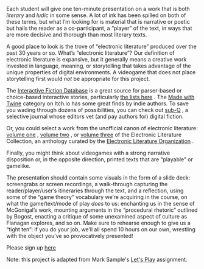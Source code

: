 Each student will give one ten-minute presentation on a work that is both *literary* and *ludic* in some sense. A lot of ink has been spilled on both of these terms, but what I’m looking for is material that is narrative or poetic but hails the reader as a co-participant, a “player” of the text, in ways that are more decisive and thorough than most literary texts. 

A good place to look is the trove of “electronic literature” produced over the past 30 years or so. What’s “electronic literature”? Our definition of electronic literature is expansive, but it generally means a creative work invested in language, meaning, or storytelling that takes advantage of the unique properties of digital environments. A videogame that does not place storytelling first would *not* be appropriate for this project.

The  [Interactive Fiction Database](https://ifdb.tads.org/)  is a great source for parser-based or choice-based interactive stories, particularly  [the lists here](https://ifdb.tads.org/search?browse&comp) . The  [Made with Twine](https://itch.io/games/made-with-twine)  category on Itch.io has some great finds by indie authors. To save you wading through dozens of possibilities, you can check out  [sub-Q](https://sub-q.com/) , a selective journal whose editors vet (and pay authors for) digital fiction.

Or, you could select a work from the unofficial canon of electronic literature:  [volume one](http://collection.eliterature.org/1/) ,  [volume two](http://collection.eliterature.org/2/) , or  [volume three](http://collection.eliterature.org/3/)  of the Electronic Literature Collection, an anthology curated by the  [Electronic Literature Organization](http://eliterature.org/) .

Finally, you might think about videogames with a strong narrative disposition or, in the opposite direction, printed texts that are “playable” or gamelike.

The presentation should contain some visuals in the form of a slide deck: screengrabs or screen recordings, a walk-through capturing the reader/player/user’s itineraries through the text, and a reflection, using some of the  “game theory” vocabulary we’re acquiring in the course, on what the game/text/mode of play *does* to us: enchanting us in the sense of McGonigal’s work, mounting arguments in the “procedural rhetoric” outlined by Bogost, enacting a critique of some unexamined aspect of culture as Flanagan explores, and so on. Make sure to rehearse enough to give us a “tight ten”: if you do your job, we’ll all spend 10 hours on our own, wrestling with the object you’ve so provocatively presented!

Please sign up [here](https://www.dropbox.com/scl/fi/ke5jmymx535oemol24hzf/signup-for-presentation.paper?rlkey=qusnza777bruj3d6nyy1oq6ky&dl=0)

Note: this project is adapted from Mark Sample's [Let's Play](https://courses.digitaldavidson.net/elit20/lets-play/) assignment.
